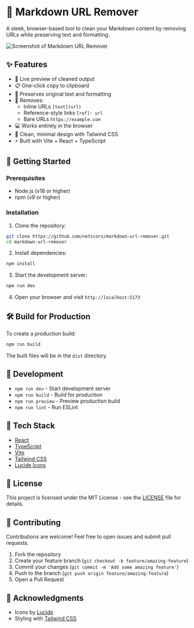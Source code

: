 # 🧹 Markdown URL Remover

A sleek, browser-based tool to clean your Markdown content by removing URLs while preserving text and formatting.

![Screenshot of Markdown URL Remover](https://images.unsplash.com/photo-1517842645767-c639042777db?w=1200&h=600&fit=crop)

## ✨ Features

- 🔄 Live preview of cleaned output
- 📋 One-click copy to clipboard
- 🎯 Preserves original text and formatting
- 🧼 Removes:
  - Inline URLs `[text](url)`
  - Reference-style links `[ref]: url`
  - Bare URLs `https://example.com`
- 💻 Works entirely in the browser
- 🎨 Clean, minimal design with Tailwind CSS
- ⚡ Built with Vite + React + TypeScript

## 🚀 Getting Started

### Prerequisites

- Node.js (v18 or higher)
- npm (v9 or higher)

### Installation

1. Clone the repository:
```bash
git clone https://github.com/netscorx/markdown-url-remover.git
cd markdown-url-remover
```

2. Install dependencies:
```bash
npm install
```

3. Start the development server:
```bash
npm run dev
```

4. Open your browser and visit `http://localhost:5173`

## 🛠️ Build for Production

To create a production build:

```bash
npm run build
```

The built files will be in the `dist` directory.

## 🧪 Development

- `npm run dev` - Start development server
- `npm run build` - Build for production
- `npm run preview` - Preview production build
- `npm run lint` - Run ESLint

## 🔧 Tech Stack

- [React](https://reactjs.org/)
- [TypeScript](https://www.typescriptlang.org/)
- [Vite](https://vitejs.dev/)
- [Tailwind CSS](https://tailwindcss.com/)
- [Lucide Icons](https://lucide.dev/)

## 📝 License

This project is licensed under the MIT License - see the [LICENSE](LICENSE) file for details.

## 🤝 Contributing

Contributions are welcome! Feel free to open issues and submit pull requests.

1. Fork the repository
2. Create your feature branch (`git checkout -b feature/amazing-feature`)
3. Commit your changes (`git commit -m 'Add some amazing feature'`)
4. Push to the branch (`git push origin feature/amazing-feature`)
5. Open a Pull Request

## 🙏 Acknowledgments

- Icons by [Lucide](https://lucide.dev/)
- Styling with [Tailwind CSS](https://tailwindcss.com/)